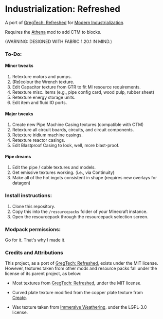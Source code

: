 
# Industrialization: Refreshed

A port of [GregTech: Refreshed](https://modrinth.com/resourcepack/gregtech-refreshed) for [Modern Industrialization](a).

Requires the [Athena](https://modrinth.com/mod/athena-ctm) mod to add CTM to blocks.  

(WARNING: DESIGNED WITH FABRIC 1.20.1 IN MIND.)

### To-Do:

#### Minor tweaks

1. Retexture motors and pumps.
2. (Re)colour the Wrench texture.
3. Edit Capacitor texture from GTR to fit MI resource requirements.
4. Retexture misc. items (e.g., pipe config card, wood pulp, rubber sheet)
5. Retexture energy storage units.
6. Edit item and fluid IO ports.

#### Major tweaks

1. Create new Pipe Machine Casing textures (compatible with CTM)
2. Retexture all circuit boards, circuits, and circuit components.
3. Retexture iridium machine casings.
4. Retexture reactor casings.
5. Edit Blastproof Casing to look, well, more blast-proof.

#### Pipe dreams

1. Edit the pipe / cable textures and models.
2. Get emissive textures working. (i.e., via Continuity)
3. Make all of the hot ingots consistent in shape (requires new overlays for datagen)

### Install instructions:

1. Clone this repository.
2. Copy this into the `/resourcepacks` folder of your Minecraft instance. 
3. Open the resourcepack through the resourcepack selection screen.

### Modpack permissions:

Go for it. That's why I made it.

### Credits and Attributions

This project, as a port of [GregTech: Refreshed](https://modrinth.com/resourcepack/gregtech-refreshed), exists under the MIT license.
However, textures taken from other mods and resource packs fall under the license of its parent project, as below:

- Most textures from [GregTech: Refreshed](https://modrinth.com/resourcepack/gregtech-refreshed), under the MIT license.

- Curved plate texture modified from the copper plate texture from [Create](https://modrinth.com/mod/create).

- Wax texture taken from [Immersive Weathering](https://modrinth.com/mod/immersive-weathering), under the LGPL-3.0 license.